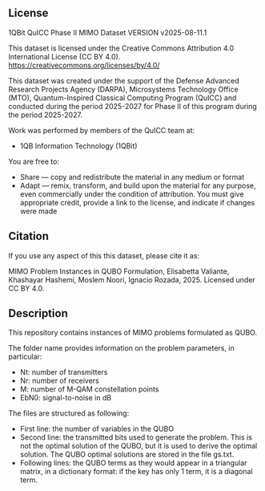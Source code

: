 ## License 
1QBit QuICC Phase II MIMO Dataset
VERSION v2025-08-11.1

This dataset is licensed under the Creative Commons Attribution 4.0 International License (CC BY 4.0). 
https://creativecommons.org/licenses/by/4.0/

This dataset was created under the support of the Defense Advanced Research Projects Agency (DARPA), Microsystems Technology Office (MTO), Quantum-Inspired Classical Computing Program (QuICC) and conducted during the period 2025-2027 for Phase II of this program during the period 2025-2027.

Work was performed by members of the QuICC team at:

-	1QB Information Technology (1QBit)

You are free to:
-	Share — copy and redistribute the material in any medium or format
-	Adapt — remix, transform, and build upon the material for any purpose, even commercially under the condition of attribution.  You must give appropriate credit, provide a link to the license, and indicate if changes were made 

## Citation 
If you use any aspect of this this dataset, please cite it as: 

MIMO Problem Instances in QUBO Formulation, Elisabetta Valiante, Khashayar
Hashemi, Moslem Noori, Ignacio Rozada,
2025.  Licensed under CC BY 4.0.

## Description

This repository contains instances of MIMO problems formulated as QUBO. 

The folder name provides information on the problem parameters, in particular: 

- Nt: number of transmitters 
- Nr: number of receivers 
- M: number of M-QAM constellation points 
- EbN0: signal-to-noise in dB  

The files are structured as following: 

- First line: the number of variables in the QUBO 
- Second line: the transmitted bits used to generate the problem. This is not the optimal solution of the QUBO, but it is used to derive the optimal solution. The QUBO optimal solutions are stored in the file gs.txt. 
- Following lines: the QUBO terms as they would appear in a triangular matrix, in a dictionary format: if the key has only 1 term, it is a diagonal term. 
